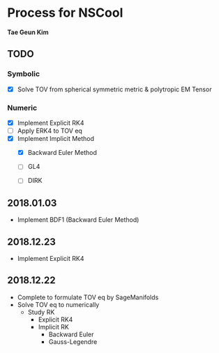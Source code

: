 # Process for NSCool

**Tae Geun Kim**

## TODO

### Symbolic
- [x] Solve TOV from spherical symmetric metric & polytropic EM Tensor

### Numeric
- [x] Implement Explicit RK4
- [ ] Apply ERK4 to TOV eq
- [x] Implement Implicit Method
    - [x] Backward Euler Method
    - [ ] GL4
    - [ ] DIRK


## 2018.01.03

* Implement BDF1 (Backward Euler Method)

## 2018.12.23

* Implement Explicit RK4


## 2018.12.22

* Complete to formulate TOV eq by SageManifolds
* Solve TOV eq to numerically
    * Study RK
        * Explicit RK4
        * Implicit RK
            * Backward Euler
            * Gauss-Legendre